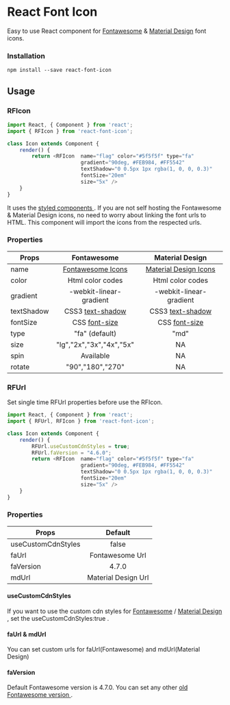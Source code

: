 # React Font Icon

Easy to use React component for <a href="http://fontawesome.io/">Fontawesome</a> & <a href="https://material.io/icons/">Material Design</a> font icons. 

### Installation
```
npm install --save react-font-icon
```

## Usage

### RFIcon

```javascript
import React, { Component } from 'react';
import { RFIcon } from 'react-font-icon';

class Icon extends Component {
    render() {
        return <RFIcon  name="flag" color="#5f5f5f" type="fa"
                        gradient="90deg, #FEB984, #FF5542"
                        textShadow="0 0.5px 1px rgba(1, 0, 0, 0.3)"
                        fontSize="20em"
                        size="5x" />
    }
}
````

It uses the <a href="https://styled-components.com/"> styled components </a>. If you are not self hosting the Fontawesome &   Material Design icons, no need to worry about linking the font urls to HTML. This component will import the icons from the respected urls. 

### Properties
| Props         |      Fontawesome           |     Material Design   |
| ------------- |:--------------------------:| :--------------------:|
| name     | <a href="http://fontawesome.io/icons/">Fontawesome Icons</a>| <a href="https://material.io/icons/">Material Design Icons</a>  |
| color      | Html color codes |Html color codes |
|gradient| -webkit-linear-gradient | -webkit-linear-gradient |
|textShadow| CSS3 <a href="https://www.w3schools.com/cssref/css3_pr_text-shadow.asp">text-shadow</a> | CSS3 <a href="https://www.w3schools.com/cssref/css3_pr_text-shadow.asp">text-shadow</a>|
|fontSize| CSS <a href="https://www.w3schools.com/cssref/css3_pr_text-shadow.asp">font-size</a>| CSS <a href="https://www.w3schools.com/cssref/css3_pr_text-shadow.asp">font-size</a>|
|type| "fa" (default) | "md" | 
|size| "lg","2x","3x","4x","5x" | NA |
|spin| Available | NA |
|rotate| "90","180","270" | NA |

### RFUrl

Set single time RFUrl properties before use the RFIcon. 

```javascript
import React, { Component } from 'react';
import { RFUrl, RFIcon } from 'react-font-icon';

class Icon extends Component {
    render() {
        RFUrl.useCustomCdnStyles = true;
        RFUrl.faVersion = "4.6.0";
        return <RFIcon  name="flag" color="#5f5f5f" type="fa"
                        gradient="90deg, #FEB984, #FF5542"
                        textShadow="0 0.5px 1px rgba(1, 0, 0, 0.3)"
                        fontSize="20em"
                        size="5x" />
    }
}
````

### Properties
| Props         |      Default               |
| ------------- |:--------------------------:|
| useCustomCdnStyles| false|
|faUrl| Fontawesome Url | 
|faVersion | 4.7.0 |
|mdUrl|Material Design Url |

#### useCustomCdnStyles
If you want to use the custom cdn styles for <a href="http://fontawesome.io/get-started/">Fontawesome</a> / <a href="http://google.github.io/material-design-icons/"> Material Design </a>, set the  useCustomCdnStyles:true .

#### faUrl & mdUrl
You can set custom urls for faUrl(Fontawesome) and mdUrl(Material Design)

#### faVersion
Default Fontawesome version is 4.7.0. You can set any other <a href="https://github.com/FortAwesome/Font-Awesome/wiki">old Fontawesome version </a>.


